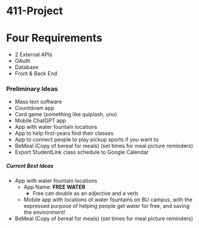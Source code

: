 # 411-Project

# Four Requirements
- 2 External APIs
- OAuth
- Database
- Front & Back End

### Preliminary Ideas
- Mass text software
- Countdown app
- Card game (something like quiplash, uno)
- Mobile ChatGPT app
- App with water fountain locations
- App to help first-years find their classes
- App to connect people to play pickup sports if you want to
- BeMeal (Copy of bereal for meals) (set times for meal picture reminders)
- Export StudentLink class schedule to Google Calendar

##### Current Best Ideas
- App with water fountain locations
  - App Name: **FREE WATER**
    - Free can double as an adjective and a verb
  - Mobile app with locations of water fountains on BU campus, with the expressed purpose of helping people get water for free, and saving the environment!
- BeMeal (Copy of bereal for meals) (set times for meal picture reminders)
